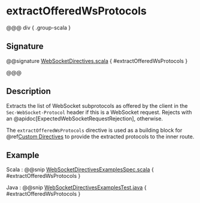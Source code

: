 # extractOfferedWsProtocols

@@@ div { .group-scala }

## Signature

@@signature [WebSocketDirectives.scala]($akka-http$/akka-http/src/main/scala/akka/http/scaladsl/server/directives/WebSocketDirectives.scala) { #extractOfferedWsProtocols }

@@@

## Description

Extracts the list of WebSocket subprotocols as offered by the client in the `Sec-WebSocket-Protocol` header if this is a WebSocket request. Rejects with an @apidoc[ExpectedWebSocketRequestRejection], otherwise.

The `extractOfferedWsProtocols` directive is used as a building block for @ref[Custom Directives](../custom-directives.md) to provide the extracted protocols to the inner route.

## Example

Scala
:  @@snip [WebSocketDirectivesExamplesSpec.scala]($test$/scala/docs/http/scaladsl/server/directives/WebSocketDirectivesExamplesSpec.scala) { #extractOfferedWsProtocols }

Java
:  @@snip [WebSocketDirectivesExamplesTest.java]($test$/java/docs/http/javadsl/server/directives/WebSocketDirectivesExamplesTest.java) { #extractOfferedWsProtocols }
